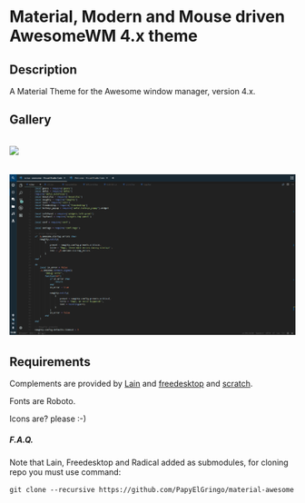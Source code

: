 # Material, Modern and Mouse driven AwesomeWM 4.x theme

## Description
A Material Theme for the Awesome window manager, version 4.x.

## Gallery

![](https://github.com/PapyElGringo/material-awesome/blob/master/screenshots/tiled.png?raw=true)
---

![](https://github.com/PapyElGringo/.config/blob/master/awesome/screenshots/tabbed.png?raw=true)
---

## Requirements
Complements are provided by [Lain](https://github.com/lcpz/lain) and [freedesktop](https://github.com/lcpz/freedesktop) and [scratch](https://github.com/proteansec/awesome-scratch).

Fonts are Roboto.

Icons are? please :-)


##### F.A.Q.

Note that Lain, Freedesktop and Radical added as submodules, for cloning repo you must use command:
```
git clone --recursive https://github.com/PapyElGringo/material-awesome
```
